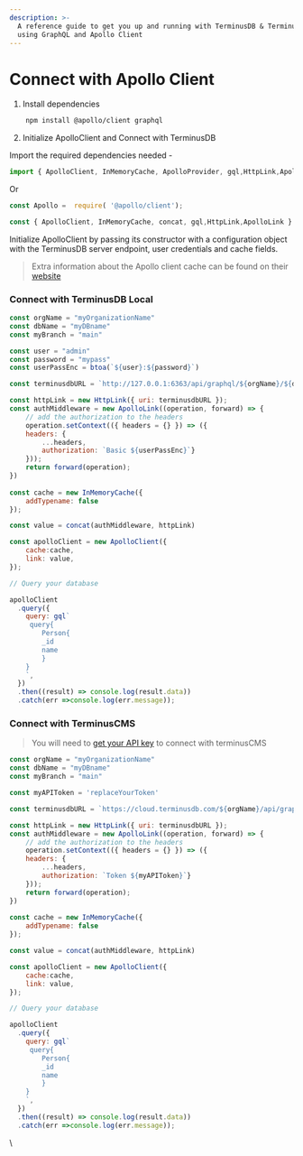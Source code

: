 ```yaml
---
description: >-
  A reference guide to get you up and running with TerminusDB & TerminusCMS
  using GraphQL and Apollo Client
---
```


# Connect with Apollo Client

1. Install dependencies

```sh
    npm install @apollo/client graphql
```

2. Initialize ApolloClient and Connect with TerminusDB

Import the required dependencies needed -

```javascript
import { ApolloClient, InMemoryCache, ApolloProvider, gql,HttpLink,ApolloLink } from '@apollo/client';
```

Or

```javascript
const Apollo =  require( '@apollo/client');

const { ApolloClient, InMemoryCache, concat, gql,HttpLink,ApolloLink } = Apollo
```

Initialize ApolloClient by passing its constructor with a configuration object with the TerminusDB server endpoint, user credentials and cache fields.

> Extra information about the Apollo client cache can be found on their [website](https://www.apollographql.com/docs/react/caching/overview)

### Connect with TerminusDB Local

```javascript
const orgName = "myOrganizationName"
const dbName = "myDBname"
const myBranch = "main"

const user = "admin"
const password = "mypass"
const userPassEnc = btoa(`${user}:${password}`)

const terminusdbURL = `http://127.0.0.1:6363/api/graphql/${orgName}/${dbName}/local/branch/${myBranch}/`

const httpLink = new HttpLink({ uri: terminusdbURL });
const authMiddleware = new ApolloLink((operation, forward) => {
    // add the authorization to the headers
    operation.setContext(({ headers = {} }) => ({
    headers: {
        ...headers,
        authorization: `Basic ${userPassEnc}`}
    }));
    return forward(operation);
})
    
const cache = new InMemoryCache({
    addTypename: false
});

const value = concat(authMiddleware, httpLink)

const apolloClient = new ApolloClient({
    cache:cache,
    link: value,       
});

// Query your database

apolloClient
  .query({
    query: gql`
     query{
        Person{
        _id
        name
        }
    }
    `,
  })
  .then((result) => console.log(result.data))
  .catch(err =>console.log(err.message));
```

### Connect with TerminusCMS

> You will need to [get your API key](../../../terminuscms/get-api-key.md) to connect with terminusCMS

```javascript
const orgName = "myOrganizationName"
const dbName = "myDBname"
const myBranch = "main"

const myAPIToken = 'replaceYourToken'

const terminusdbURL = `https://cloud.terminusdb.com/${orgName}/api/graphql/${orgName}/${dbName}/local/branch/${myBranch}/`

const httpLink = new HttpLink({ uri: terminusdbURL });
const authMiddleware = new ApolloLink((operation, forward) => {
    // add the authorization to the headers
    operation.setContext(({ headers = {} }) => ({
    headers: {
        ...headers,
        authorization: `Token ${myAPIToken}`}
    }));
    return forward(operation);
})
    
const cache = new InMemoryCache({
    addTypename: false
});

const value = concat(authMiddleware, httpLink)

const apolloClient = new ApolloClient({
    cache:cache,
    link: value,       
});

// Query your database

apolloClient
  .query({
    query: gql`
     query{
        Person{
        _id
        name
        }
    }
    `,
  })
  .then((result) => console.log(result.data))
  .catch(err =>console.log(err.message));
```

\
